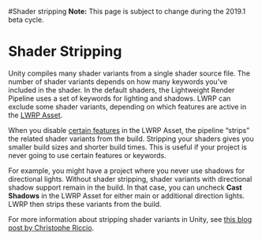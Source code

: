 #Shader stripping
**Note:** This page is subject to change during the 2019.1 beta cycle.

# Shader Stripping

Unity compiles many shader variants from a single shader source file. The number of shader variants depends on how many keywords you’ve included in the shader. In the default shaders, the Lightweight Render Pipeline uses a set of keywords for lighting and shadows. LWRP can exclude some shader variants, depending on which features are active in the [LWRP Asset](lwrp-asset.md).

When you disable [certain features](shader-stripping-keywords.md) in the LWRP Asset, the pipeline “strips” the related shader variants from the build. Stripping your shaders gives you smaller build sizes and shorter build times. This is useful if your project is never going to use certain features or keywords.

For example, you might have a project where you never use shadows for directional lights. Without shader stripping, shader variants with directional shadow support remain in the build. In that case, you can uncheck  **Cast Shadows** in the LWRP Asset for either main or additional direction lights. LWRP then strips these variants from the build.

For more information about stripping shader variants in Unity, see [this blog post by Christophe Riccio](https://blogs.unity3d.com/2018/05/14/stripping-scriptable-shader-variants/).